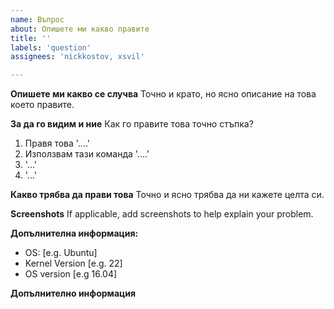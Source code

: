 ```yaml
---
name: Въпрос
about: Опишете ми какво правите
title: ''
labels: 'question'
assignees: 'nickkostov, xsvil'

---
```


**Опишете ми какво се случва**
Точно и крато, но ясно описание на това което правите.

**За да го видим и ние**
Как го правите това точно стъпка?
1. Правя това '....'
2. Използвам тази команда '....'
3. '...'
4. '...'

**Какво трябва да прави това**
Точно и ясно трябва да ни кажете целта си.

**Screenshots**
If applicable, add screenshots to help explain your problem.

**Допълнителна информация:**
 - OS: [e.g. Ubuntu]
 - Kernel Version [e.g. 22]
 - OS version [e.g 16.04]

**Допълнително информация**

